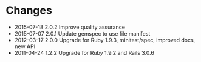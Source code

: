 # Changes

* 2015-07-18 2.0.2 Improve quality assurance
* 2015-07-07 2.0.1 Update gemspec to use file manifest
* 2012-03-17 2.0.0 Upgrade for Ruby 1.9.3, minitest/spec, improved docs, new API
* 2011-04-24 1.2.2 Upgrade for Ruby 1.9.2 and Rails 3.0.6
